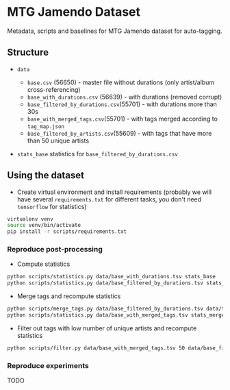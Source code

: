 # MTG Jamendo Dataset
Metadata, scripts and baselines for MTG Jamendo dataset for auto-tagging.

## Structure

- `data`
  - `base.csv` (56650) - master file without durations (only artist/album cross-referencing)
  - `base_with_durations.csv` (56639) - with durations (removed corrupt)
  - `base_filtered_by_durations.csv`(55701) - with durations more than 30s
  - `base_with_merged_tags.csv`(55701) - with tags merged according to `tag_map.json`
  - `base_filtered_by_artists.csv`(55609) - with tags that have more than 50 unique artists

- `stats_base` statistics for `base_filtered_by_durations.csv`

## Using the dataset

* Create virtual environment and install requirements (probably we will have several `requirements.txt` for different tasks, you don't need `tensorflow` for statistics)
```bash
virtualenv venv
source venv/bin/activate
pip install -r scripts/requirements.txt
```

### Reproduce post-processing

* Compute statistics
```bash
python scripts/statistics.py data/base_with_durations.tsv stats_base
python scripts/statistics.py data/base_filtered_by_durations.tsv stats_filtered_by_durations
```

* Merge tags and recompute statistics
```bash
python scripts/merge_tags.py data/base_filtered_by_durations.tsv data/tag_map.json data/base_with_merged_tags.tsv
python scripts/statistics.py data/base_with_merged_tags.tsv stats_merged
```

* Filter out tags with low number of unique artists and recompute statistics
```bash
python scripts/filter.py data/base_with_merged_tags.tsv 50 data/base_filtered_by_artists.tsv --stats-directory stats_filtered_by_artists
```

### Reproduce experiments

TODO
